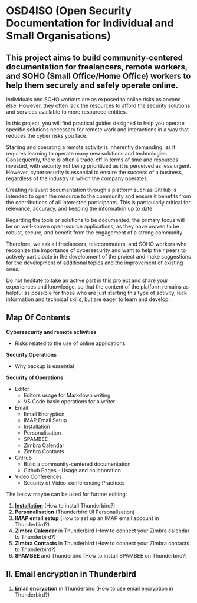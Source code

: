 # OSD4ISO (Open Security Documentation for Individual and Small Organisations)

## This project aims to build community-centered documentation for freelancers, remote workers, and SOHO (Small Office/Home Office) workers to help them securely and safely operate online.

Individuals and SOHO workers are as exposed to online risks as anyone else. However, they often lack the resources to afford the security solutions and services available to more resourced entities.

In this project, you will find practical guides designed to help you operate specific solutions necessary for remote work and interactions in a way that reduces the cyber risks you face.

Starting and operating a remote activity is inherently demanding, as it requires learning to operate many new solutions and technologies. Consequently, there is often a trade-off in terms of time and resources invested, with security not being prioritized as it is perceived as less urgent. However, cybersecurity is essential to ensure the success of a business, regardless of the industry in which the company operates.

Creating relevant documentation through a platform such as GitHub is intended to open the resource to the community and ensure it benefits from the contributions of all interested participants. This is particularly critical for relevance, accuracy, and keeping the information up to date.

Regarding the tools or solutions to be documented, the primary focus will be on well-known open-source applications, as they have proven to be robust, secure, and benefit from the engagement of a strong community. 

Therefore, we ask all freelancers, telecommuters, and SOHO workers who recognize the importance of cybersecurity and want to help their peers to actively participate in the development of the project and make suggestions for the development of additional topics and the improvement of existing ones. 

Do not hesitate to take an active part in this project and share your experiences and knowledge, so that the content of the platform remains as helpful as possible for those who are just starting this type of activity, lack information and technical skills, but are eager to learn and develop.

## Map Of Contents

**Cybersecurity and remote activities**
  * Risks related to the use of online applications

**Security Operations**
  * Why backup is essential

**Security of Operations**
  * Editor
    * Editors usage for Markdown writing
    * VS Code basic operations for a writer
  * Email
    * Email Encryption
    * IMAP Email Setup
    * Installation
    * Personalisation
    * SPAMBEE
    * Zimbra Calendar
    * Zimbra Contacts
  * GitHub
    * Build a community-centered documentation
    * Github Pages - Usage and collaboration
  * Video Conferences
    * Security of Video-conferencing Practices


The below maybe can be used for further editing:
1. [**Installation**](https://github.com/attilacsontos/attilacsontos-Thunderbird-Documentation/blob/main/Installation.md)  (How to install Thunderbird?)
2. **Personalisation** (Thunderbird UI Personalisation)
3. **IMAP email setup** (How to set up an IMAP email account in Thunderbird?)
4. **Zimbra Calendar** in Thunderbird (How to connect your Zimbra calendar to Thunderbird?)
5. **Zimbra Contacts** in Thunderbird (How to connect your Zimbra contacts to Thunderbird?)
6. **SPAMBEE** and Thunderbird (How to install SPAMBEE on Thunderbird?)

## II. Email encryption in Thunderbird

1. **Email encryption** in Thunderbird (How to use email encryption in Thunderbird?)
